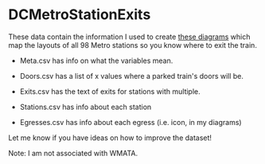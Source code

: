 # DCMetroStationExits

These data contain the information I used to create [these diagrams](https://www.reddit.com/r/washingtondc/comments/15mbos4/i_mapped_the_layouts_of_all_98_metro_stations_so/) which map the layouts of all 98 Metro stations so you know where to exit the train.

* Meta.csv has info on what the variables mean.

* Doors.csv has a list of x values where a parked train's doors will be.

* Exits.csv has the text of exits for stations with multiple.

* Stations.csv has info about each station

* Egresses.csv has info about each egress (i.e. icon, in my diagrams)

Let me know if you have ideas on how to improve the dataset!

Note: I am not associated with WMATA.
